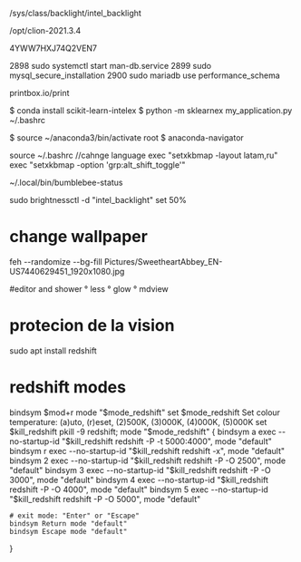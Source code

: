 /sys/class/backlight/intel_backlight

/opt/clion-2021.3.4

4YWW7HXJ74Q2VEN7

2898  sudo systemctl start man-db.service
 2899  sudo mysql_secure_installation
 2900  sudo mariadb
use performance_schema


printbox.io/print

$ conda install scikit-learn-intelex
        $ python -m sklearnex my_application.py
~/.bashrc
 
$ source ~/anaconda3/bin/activate root
$ anaconda-navigator

source ~/.bashrc 
//cahnge language
exec "setxkbmap -layout latam,ru"
exec "setxkbmap -option 'grp:alt_shift_toggle'"

~/.local/bin/bumblebee-status 

sudo brightnessctl -d "intel_backlight" set 50%

# change wallpaper
feh --randomize --bg-fill Pictures/SweetheartAbbey_EN-US7440629451_1920x1080.jpg 

#editor and shower
° less
° glow
° mdview

# protecion de la vision
sudo apt install redshift

# redshift modes
bindsym $mod+r mode "$mode_redshift"
set $mode_redshift Set colour temperature: (a)uto, (r)eset, (2)500K, (3)000K, (4)000K, (5)000K
set $kill_redshift pkill -9 redshift;
mode "$mode_redshift" {
    bindsym a exec --no-startup-id "$kill_redshift redshift -P -t 5000:4000", mode "default"
    bindsym r exec --no-startup-id "$kill_redshift redshift -x", mode "default"
    bindsym 2 exec --no-startup-id "$kill_redshift redshift -P -O 2500", mode "default"
    bindsym 3 exec --no-startup-id "$kill_redshift redshift -P -O 3000", mode "default"
    bindsym 4 exec --no-startup-id "$kill_redshift redshift -P -O 4000", mode "default"
    bindsym 5 exec --no-startup-id "$kill_redshift redshift -P -O 5000", mode "default"
 
    # exit mode: "Enter" or "Escape"
    bindsym Return mode "default"
    bindsym Escape mode "default"
}
